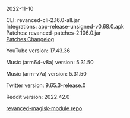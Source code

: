 2022-11-10
  
CLI: revanced-cli-2.16.0-all.jar  
Integrations: app-release-unsigned-v0.68.0.apk  
Patches: revanced-patches-2.106.0.jar  
[Patches Changelog](https://github.com/revanced/revanced-patches/releases/tag/v2.106.0)  

YouTube version: 17.43.36  

Music (arm64-v8a) version: 5.31.50  

Music (arm-v7a) version: 5.31.50  

Twitter version: 9.65.3-release.0  

Reddit version: 2022.42.0  

[revanced-magisk-module repo](https://github.com/j-hc/revanced-magisk-module)
